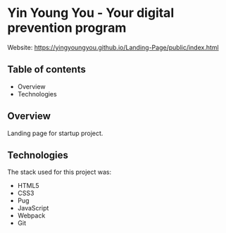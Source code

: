 # Yin Young You - Your digital prevention program

Website: https://yingyoungyou.github.io/Landing-Page/public/index.html

## Table of contents
- Overview
- Technologies

## Overview
Landing page for startup project.

## Technologies
The stack used for this project was:
- HTML5
- CSS3
- Pug
- JavaScript
- Webpack
- Git
